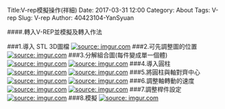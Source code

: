 Title:V-rep模擬操作(祥細)
Date: 2017-03-31 12:00
Category: About
Tags:  V-rep
Slug: V-rep
Author: 40423104-YanSyuan



####.轉入V-REP並模擬及轉入作法


<!-- PELICAN_END_SUMMARY -->
###1.導入 STL 3D圖檔
<a href="http://imgur.com/byoORo7"><img src="http://i.imgur.com/byoORo7.png" title="source: imgur.com" /></a>
###2.可先調整圖的位置
<a href="http://imgur.com/VW5pBOR"><img src="http://i.imgur.com/VW5pBOR.png" title="source: imgur.com" /></a>
###3.分解組合圖(每件變成單一個體)
<a href="http://imgur.com/12OHaFy"><img src="http://i.imgur.com/12OHaFy.png" title="source: imgur.com" /></a>
<a href="http://imgur.com/Edd28T2"><img src="http://i.imgur.com/Edd28T2.png" title="source: imgur.com" /></a>
###4.導入圓柱
<a href="http://imgur.com/KJMFJQ7"><img src="http://i.imgur.com/KJMFJQ7.png" title="source: imgur.com" /></a>
<a href="http://imgur.com/cXaH1ZH"><img src="http://i.imgur.com/cXaH1ZH.png" title="source: imgur.com" /></a>
###5.將圓柱與軸對齊中心
<a href="http://imgur.com/WGANwBU"><img src="http://i.imgur.com/WGANwBU.png" title="source: imgur.com" /></a>
<a href="http://imgur.com/VmMz0Vo"><img src="http://i.imgur.com/VmMz0Vo.png" title="source: imgur.com" /></a>
###6.調整軸轉動的速度
<a href="http://imgur.com/HGMpJmb"><img src="http://i.imgur.com/HGMpJmb.png" title="source: imgur.com" /></a>
<a href="http://imgur.com/LbXtSgu"><img src="http://i.imgur.com/LbXtSgu.png" title="source: imgur.com" /></a>
###7.調整桿件設定
<a href="http://imgur.com/VmMz0Vo"><img src="http://i.imgur.com/VmMz0Vo.png" title="source: imgur.com" /></a>
###8.模擬
<a href="http://imgur.com/SAORFYj"><img src="http://i.imgur.com/SAORFYj.png" title="source: imgur.com" /></a>
